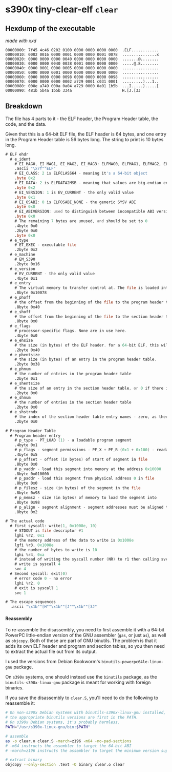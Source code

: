 # s390x tiny-clear-elf `clear`

## Hexdump of the executable

*made with xxd*

```xxd
00000000: 7f45 4c46 0202 0100 0000 0000 0000 0000  .ELF............
00000010: 0002 0016 0000 0001 0000 0000 0001 0078  ...............x
00000020: 0000 0000 0000 0040 0000 0000 0000 0000  .......@........
00000030: 0000 0000 0040 0038 0001 0000 0000 0000  .....@.8........
00000040: 0000 0001 0000 0005 0000 0000 0000 0000  ................
00000050: 0000 0000 0001 0000 0000 0000 0000 0000  ................
00000060: 0000 0000 0000 0098 0000 0000 0000 0098  ................
00000070: 0000 0000 0000 0002 a729 0001 c031 0001  .........)...1..
00000080: 008e a749 000a 0a04 a729 0000 0a01 1b5b  ...I.....).....[
00000090: 481b 5b4a 1b5b 334a                      H.[J.[3J
```

## Breakdown

The file has 4 parts to it - the ELF header, the Program Header table, the code, and the data.

Given that this is a 64-bit ELF file, the ELF header is 64 bytes, and one entry in the Program Header table is 56 bytes long. The string to print is 10 bytes long.

```asm
# ELF ehdr
  # e_ident
    # EI_MAG0, EI_MAG1, EI_MAG2, EI_MAG3: ELFMAG0, ELFMAG1, ELFMAG2, ELFMAG3 - the ELF magic number
    .ascii "\x7f""ELF"
    # EI_CLASS: 2 is ELFCLASS64 - meaning it's a 64-bit object
    .byte 0x2
    # EI_DATA: 2 is ELFDATA2MSB - meaning that values are big-endian encoded
    .byte 0x2
    # EI_VERSION: 1 is EV_CURRENT - the only valid value
    .byte 0x1
    # EI_OSABI: 0 is ELFOSABI_NONE - the generic SYSV ABI
    .byte 0x0
    # EI_ABIVERSION: used to distinguish between incompatible ABI versions. Unused for the SYSV ABI
    .byte 0x0
    # The remaining 7 bytes are unused, and should be set to 0
    .4byte 0x0
    .2byte 0x0
    .byte 0x0
  # e_type
    # ET_EXEC - executable file
    .2byte 0x2
  # e_machine
    # EM_S390
    .2byte 0x16
  # e_version
    # EV_CURRENT - the only valid value
    .4byte 0x1
  # e_entry
    # The virtual memory to transfer control at. The file is loaded into memory address 0x10000, and the code starts 0x78 bytes into the file
    .8byte 0x10078
  # e_phoff
    # the offset from the beginning of the file to the program header table
    .8byte 0x40
  # e_shoff
    # the offset from the beginning of the file to the section header table - zero, as there is no section header table
    .8byte 0x0
  # e_flags
    # processor-specific flags. None are in use here.
    .4byte 0x0
  # e_ehsize
    # the size (in bytes) of the ELF header. for a 64-bit ELF, this will always be 64
    .2byte 0x40
  # e_phentsize
    # the size (in bytes) of an entry in the program header table.
    .2byte 0x38
  # e_phnum
    # the number of entries in the program header table
    .2byte 0x1
  # e_shentsize
    # the size of an entry in the section header table, or 0 if there is no section header table
    .2byte 0x0
  # e_shnum
    # the number of entries in the section header table
    .2byte 0x0
  # e_shstrndx
    # the index of the section header table entry names - zero, as there is no section header table
    .2byte 0x0

# Program Header Table
  # Program header entry
    # p_type - PT_LOAD (1) - a loadable program segment
    .4byte 0x1
    # p_flags - segment permissions - PF_X + PF_R (0x1 + 0x100) - readable and executable
    .4byte 0x5
    # p_offset - offset (in bytes) of start of segment in file
    .8byte 0x0
    # p_vaddr - load this segment into memory at the address 0x10000
    .8byte 0x010000
    # p_paddr - load this segment from physical address 0 in file
    .8byte 0x0
    # p_filesz - size (in bytes) of the segment in the file
    .8byte 0x98
    # p_memsz - size (in bytes) of memory to load the segment into
    .8byte 0x98
    # p_align - segment alignment - segment addresses must be aligned to multiples of this value
    .8byte 0x2

# The actual code
  # first syscall: write(1, 0x1008e, 10)
    # STDOUT is file descriptor #1
    lghi %r2, 0x1
    # the memory address of the data to write is 0x1008e
    lgfi %r3, 0x1008e
    # the number of bytes to write is 10
    lghi %r4, 0xa
    # instead of writing the syscall number (NR) to r1 then calling svc 0, one can simply call svc NR if it's less than 255.
    # write is syscall 4
    svc 4
  # Second syscall: exit(0)
    # error code 0 - no error
    lghi %r2, 0
    # exit is syscall 1
    svc 1

# The escape sequences
  .ascii "\x1b""[H""\x1b""[J""\x1b""[3J"
```

#### Reassembly

To re-assemble the disassembly, you need to first assemble it with a 64-bit PowerPC little-endian version of the GNU assembler (`gas`, or just `as`), as well as `objcopy`. Both of these are part of GNU binutils. The problem is that it adds its own ELF header and program and section tables, so you then need to extract the actual file out from its output.

I used the versions from Debian Bookworm's `binutils-powerpc64le-linux-gnu` package.

On `s390x` systems, one should instead use the `binutils` package, as the `binutils-s390x-linux-gnu` package is meant for working with foreign binaries.

If you save the disassembly to `clear.S`, you'll need to do the following to reassemble it:

```sh
# On non-s390x Debian systems with binutils-s390x-linux-gnu installed, this will ensure
# the appropriate binutils versions are first in the PATH.
# On s390x Debian systems, it's probably harmless.
PATH="/usr/s390x-linux-gnu/bin:$PATH"

# assemble
as -o clear.o clear.S -march=z196 -m64 -no-pad-sections
# -m64 instructs the assembler to target the 64-bit ABI
# -march=z196 instructs the assembler to target the minimum version supported by Debian

# extract binary
objcopy --only-section .text -O binary clear.o clear
```
